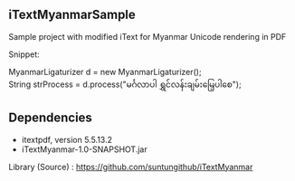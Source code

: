 ## iTextMyanmarSample
Sample project with modified iText for Myanmar Unicode rendering in PDF


Snippet:

  MyanmarLigaturizer d = new MyanmarLigaturizer();  
  String strProcess = d.process("မင်္ဂလာပါ ရွှင်လန်းချမ်းမြေ့ပါစေ");

## Dependencies

- itextpdf, version 5.5.13.2
- iTextMyanmar-1.0-SNAPSHOT.jar

Library (Source) : https://github.com/suntungithub/iTextMyanmar
